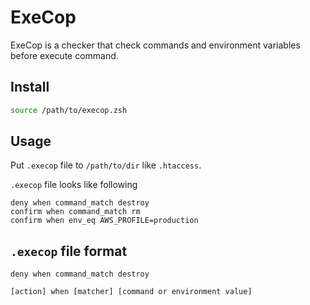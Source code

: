 # ExeCop

ExeCop is a checker that check commands and environment variables before execute command.

## Install

```zsh
source /path/to/execop.zsh
```

## Usage

Put `.execop` file to `/path/to/dir` like `.htaccess`.

`.execop` file looks like following

```
deny when command_match destroy
confirm when command_match rm
confirm when env_eq AWS_PROFILE=production
```

## `.execop` file format

```
deny when command_match destroy
```

```
[action] when [matcher] [command or environment value]
```
